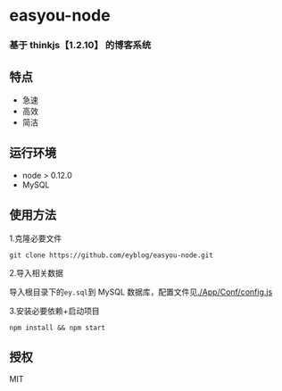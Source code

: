 # easyou-node

### 基于 thinkjs【1.2.10】 的博客系统 

## 特点

* 急速
* 高效
* 简洁

## 运行环境

* node > 0.12.0
* MySQL

## 使用方法

1.克隆必要文件

```
git clone https://github.com/eyblog/easyou-node.git
```

2.导入相关数据

导入根目录下的`ey.sql`到 MySQL 数据库，配置文件见[./App/Conf/config.js](./App/Conf/config.js)

3.安装必要依赖+启动项目

```shell
npm install && npm start
```

## 授权

MIT
